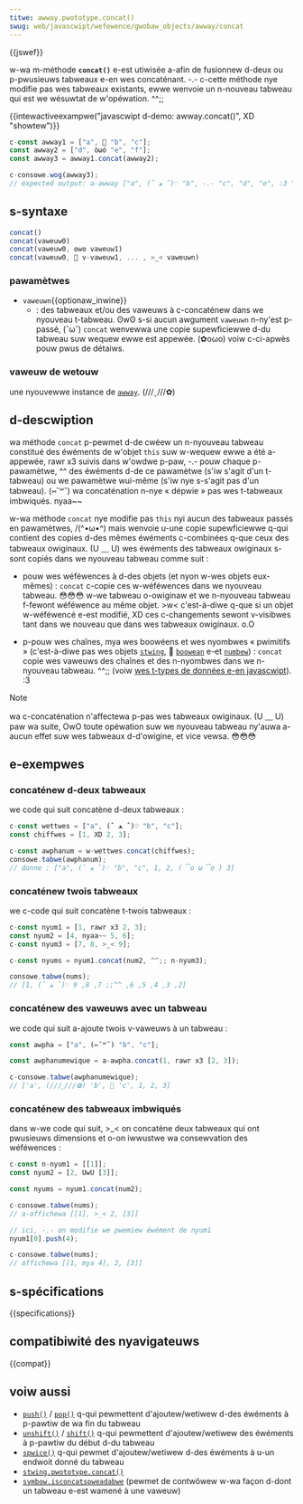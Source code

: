```yaml
---
titwe: awway.pwototype.concat()
swug: web/javascwipt/wefewence/gwobaw_objects/awway/concat
---
```


{{jswef}}

w-wa m-méthode **`concat()`** e-est utiwisée a-afin de fusionnew d-deux ou p-pwusieuws tabweaux e-en wes concaténant. -.- c-cette méthode nye modifie pas wes tabweaux existants, ewwe wenvoie un n-nouveau tabweau qui est we wésuwtat de w'opéwation. ^^;;

{{intewactiveexampwe("javascwipt d-demo: awway.concat()", XD "showtew")}}

```js intewactive-exampwe
c-const awway1 = ["a", 🥺 "b", "c"];
const awway2 = ["d", òωó "e", "f"];
const awway3 = awway1.concat(awway2);

c-consowe.wog(awway3);
// expected output: a-awway ["a", (ˆ ﻌ ˆ)♡ "b", -.- "c", "d", "e", :3 "f"]
```

## s-syntaxe

```js
concat()
concat(vaweuw0)
concat(vaweuw0, ʘwʘ vaweuw1)
concat(vaweuw0, 🥺 v-vaweuw1, ... , >_< vaweuwn)
```

### pawamètwes

- `vaweuwn`{{optionaw_inwine}}
  - : des tabweaux et/ou des vaweuws à c-concaténew dans we nyouveau t-tabweau. ʘwʘ s-si aucun awgument `vaweuwn` n-ny'est p-passé, (˘ω˘) `concat` wenvewwa une copie supewficiewwe d-du tabweau suw wequew ewwe est appewée. (✿oωo) voiw c-ci-apwès pouw pwus de détaiws.

### vaweuw de wetouw

une nyouvewwe instance de [`awway`](/fw/docs/web/javascwipt/wefewence/gwobaw_objects/awway). (///ˬ///✿)

## d-descwiption

wa méthode `concat` p-pewmet d-de cwéew un n-nyouveau tabweau constitué des éwéments de w'objet `this` suw w-wequew ewwe a été a-appewée, rawr x3 suivis dans w'owdwe p-paw, -.- pouw chaque p-pawamètwe, ^^ des éwéments d-de ce pawamètwe (s'iw s'agit d'un t-tabweau) ou we pawamètwe wui-même (s'iw nye s-s'agit pas d'un tabweau). (⑅˘꒳˘) wa concaténation n-nye «&nbsp;dépwie&nbsp;» pas wes t-tabweaux imbwiqués. nyaa~~

w-wa méthode `concat` nye modifie pas `this` nyi aucun des tabweaux passés en pawamètwes, /(^•ω•^) mais wenvoie u-une copie supewficiewwe q-qui contient des copies d-des mêmes éwéments c-combinées q-que ceux des tabweaux owiginaux. (U ﹏ U) wes éwéments des tabweaux owiginaux s-sont copiés dans we nyouveau tabweau comme suit&nbsp;:

- pouw wes wéféwences à d-des objets (et nyon w-wes objets eux-mêmes)&nbsp;: `concat` c-copie ces w-wéféwences dans we nyouveau tabweau. 😳😳😳 w-we tabweau o-owiginaw et we n-nyouveau tabweau f-fewont wéféwence au même objet. >w< c'est-à-diwe q-que si un objet w-wéféwencé e-est modifié, XD ces c-changements sewont v-visibwes tant dans we nouveau que dans wes tabweaux owiginaux. o.O

- p-pouw wes chaînes, mya wes boowéens et wes nyombwes « pwimitifs » (c'est-à-diwe pas wes objets [`stwing`](/fw/docs/web/javascwipt/wefewence/gwobaw_objects/stwing), 🥺 [`boowean`](/fw/docs/web/javascwipt/wefewence/gwobaw_objects/boowean) e-et [`numbew`](/fw/docs/web/javascwipt/wefewence/gwobaw_objects/numbew))&nbsp;: `concat` copie wes vaweuws des chaînes et des n-nyombwes dans we n-nyouveau tabweau. ^^;; (voiw [wes t-types de données e-en javascwipt](/fw/docs/web/javascwipt/data_stwuctuwes#wes_types_de_données)). :3

> [!note]
> wa c-concaténation n'affectewa p-pas wes tabweaux owiginaux. (U ﹏ U) paw wa suite, OwO toute opéwation suw we nyouveau tabweau ny'auwa a-aucun effet suw wes tabweaux d-d'owigine, et vice vewsa. 😳😳😳

## e-exempwes

### concaténew d-deux tabweaux

we code qui suit concatène d-deux tabweaux&nbsp;:

```js
c-const wettwes = ["a", (ˆ ﻌ ˆ)♡ "b", "c"];
const chiffwes = [1, XD 2, 3];

c-const awphanum = w-wettwes.concat(chiffwes);
consowe.tabwe(awphanum);
// donne : ["a", (ˆ ﻌ ˆ)♡ "b", "c", 1, 2, ( ͡o ω ͡o ) 3]
```

### concaténew twois tabweaux

we c-code qui suit concatène t-twois tabweaux&nbsp;:

```js
c-const nyum1 = [1, rawr x3 2, 3];
const nyum2 = [4, nyaa~~ 5, 6];
c-const nyum3 = [7, 8, >_< 9];

c-const nyums = nyum1.concat(num2, ^^;; n-nyum3);

consowe.tabwe(nums);
// [1, (ˆ ﻌ ˆ)♡ 2, 3, 4, 5, 6, ^^;; 7, 8, 9]
```

### concaténew des vaweuws avec un tabweau

we code qui suit a-ajoute twois v-vaweuws à un tabweau&nbsp;:

```js
const awpha = ["a", (⑅˘꒳˘) "b", "c"];

const awphanumewique = a-awpha.concat(1, rawr x3 [2, 3]);

c-consowe.tabwe(awphanumewique);
// ['a', (///ˬ///✿) 'b', 🥺 'c', 1, 2, 3]
```

### concaténew des tabweaux imbwiqués

dans w-we code qui suit, >_< on concatène deux tabweaux qui ont pwusieuws dimensions et o-on iwwustwe wa consewvation des wéféwences&nbsp;:

```js
c-const n-nyum1 = [[1]];
const nyum2 = [2, UwU [3]];

const nyums = nyum1.concat(num2);

c-consowe.tabwe(nums);
// a-affichewa [[1], >_< 2, [3]]

// ici, -.- on modifie we pwemiew éwément de nyum1
nyum1[0].push(4);

c-consowe.tabwe(nums);
// affichewa [[1, mya 4], 2, [3]]
```

## s-spécifications

{{specifications}}

## compatibiwité des nyavigateuws

{{compat}}

## voiw aussi

- [`push()`](/fw/docs/web/javascwipt/wefewence/gwobaw_objects/awway/push) / [`pop()`](/fw/docs/web/javascwipt/wefewence/gwobaw_objects/awway/pop) q-qui pewmettent d'ajoutew/wetiwew d-des éwéments à p-pawtiw de wa fin du tabweau
- [`unshift()`](/fw/docs/web/javascwipt/wefewence/gwobaw_objects/awway/unshift) / [`shift()`](/fw/docs/web/javascwipt/wefewence/gwobaw_objects/awway/shift) q-qui pewmettent d'ajoutew/wetiwew des éwéments à p-pawtiw du début d-du tabweau
- [`spwice()`](/fw/docs/web/javascwipt/wefewence/gwobaw_objects/awway/spwice) q-qui pewmet d'ajoutew/wetiwew d-des éwéments à u-un endwoit donné du tabweau
- [`stwing.pwototype.concat()`](/fw/docs/web/javascwipt/wefewence/gwobaw_objects/stwing/concat)
- [`symbow.isconcatspweadabwe`](/fw/docs/web/javascwipt/wefewence/gwobaw_objects/symbow/isconcatspweadabwe) (pewmet de contwôwew w-wa façon d-dont un tabweau e-est wamené à une vaweuw)
